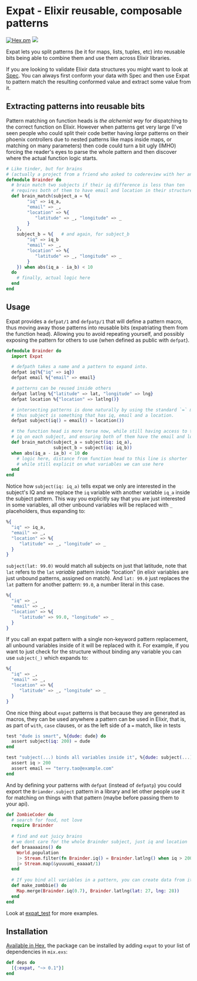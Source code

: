# Expat - Elixir reusable, composable patterns

[![Hex.pm](https://img.shields.io/hexpm/v/expat.svg)](https://hex.pm/packages/expat)
<a href="https://travis-ci.org/vic/expat"><img src="https://travis-ci.org/vic/expat.svg"></a>



Expat lets you split patterns (be it for maps, lists, tuples, etc) into reusable bits being able to combine them and use them across Elixir libraries.

If you are looking to validate Elixir data structures you might want to look at [Spec](https://github.com/vic/spec). You can always first conform your data with Spec and then use Expat to pattern match the resulting conformed value and extract some value from it.

## Extracting patterns into reusable bits

Pattern matching on function heads is *the alchemist way* for dispatching to the
correct function on Elixir. However when patterns get very large (I've seen people who could split their code better having _large_ patterns on their phoenix controllers due to nested patterns like maps inside maps, or matching on many parameters) then code could turn a bit ugly (IMHO) forcing the reader's eyes to parse the whole pattern and then discover where the actual
function logic starts.

```elixir
# Like tinder, but for brains
# (actually a project from a friend who asked to codereview with her and thus expat was born)
defmodule Brainder do
  # brain match two subjects if their iq difference is less than ten
  # requires both of them to have email and location in their structure
  def brain_match(subject_a = %{
        "iq" => iq_a,
        "email" => _,
        "location" => %{
           "latitude" => _, "longitude" => _
        }
    }, 
    subject_b = %{   # and again, for subject_b
        "iq" => iq_b
        "email" => _,
        "location" => %{
           "latitude" => _, "longitude" => _
        }
    }) when abs(iq_a - ia_b) < 10 
  do
    # finally, actual logic here
  end
end
```

## Usage

Expat provides a `defpat/1` and `defpatp/1` that will define a pattern macro, thus moving away those patterns into reusable bits (expatriating them from the function head). Allowing you to avoid repeating yourself, and possibly exposing the pattern for others to use (when defined as public with `defpat`).

```elixir
defmodule Brainder do
  import Expat

  # defpath takes a name and a pattern to expand into.
  defpat iq(%{"iq" => iq})
  defpat email %{"email" => email}

  # patterns can be reused inside others
  defpat latlng %{"latitude" => lat, "longitude" => lng}
  defpat location %{"location" => latlng()}

  # intersecting patterns is done naturally by using the standard `=` match operator
  # thus subject is something that has iq, email and a location.
  defpat subject(iq() = email() = location())

  # the function head is more terse now, while still having access to the inner
  # iq on each subject, and ensuring both of them have the email and location structure.
  def brain_match(subject_a = subject(iq: iq_a), 
                  subject_b = subject(iq: iq_b))
  when abs(iq_a - ia_b) < 10 do
    # logic here, distance from function head to this line is shorter
    # while still explicit on what variables we can use here
  end
end
```

Notice how `subject(iq: iq_a)` tells expat we only are interested in the subject's IQ
and we replace the `iq` variable with another variable `iq_a` inside the subject pattern.
This way you explicitly say that you are just interested in some variables, all
other unbound variables will be replaced with `_` placeholders, thus expanding to: 

```elixir
%{
  "iq" => iq_a,
  "email" => _,
  "location" => %{
     "latitude" => _, "longitude" => _
  }
}
```

`subject(lat: 99.0)` would match all subjects on just that latitude, note that `lat` refers
to the `lat` *variable* pattern inside "location" (in elixir variables are just unbound patterns, assigned on match).
And `lat: 99.0` just replaces the `lat` pattern for another pattern: `99.0`, a number literal in this case.

```elixir
%{
  "iq" => _,
  "email" => _,
  "location" => %{
     "latitude" => 99.0, "longitude" => _
  }
}
```

If you call an expat pattern with a single non-keyword pattern replacement, all unbound variables inside of it
will be replaced with it. For example, if you want to just check for the structure without binding any variable you can use `subject(_)` which expands to:

```elixir
%{
  "iq" => _,
  "email" => _,
  "location" => %{
     "latitude" => _, "longitude" => _
  }
}
```

One nice thing about `expat` patterns is that because they are generated as macros, they can be used anywhere a
pattern can be used in Elixir, that is, as part of `with`, `case` clauses, or as the left side of a `=` match, like in tests

```elixir
test "dude is smart", %{dude: dude} do
  assert subject(iq: 200) = dude
end

test "subject(...) binds all variables inside it", %{dude: subject(...)} do
  assert iq > 200
  assert email == "terry.tao@example.com"
end
```

And by defining your patterns with `defpat` (instead of `defpatp`) you could export the `Briander.subject` pattern in a library and let other people use it for matching on things with that pattern (maybe before passing them to your api).

```elixir
def ZombieCoder do
  # search for food, not love
  require Brainder
 
  # find and eat juicy brains
  # we dont care for the whole Brainder subject, just iq and location
  def braaaaains() do
    World.population
    |> Stream.filter(fn Brainder.iq() = Brainder.latlng() when iq > 200 -> {lat, lng} end)
    |> Stream.map(&yuuuumi_eaaaat/1)
  end
 
  # If you bind all variables in a pattern, you can create data from it
  def make_zombbie() do
    Map.merge(Brainder.iq(0.7), Brainder.latlng(lat: 27, lng: 28))
  end
end
```

Look at [expat_test](https://github.com/vic/expat/blob/master/test/expat_test.exs) for more examples.


## Installation

[Available in Hex](https://hex.pm/packages/expat), the package can be installed
by adding `expat` to your list of dependencies in `mix.exs`:

```elixir
def deps do
  [{:expat, "~> 0.1"}]
end
```
 

